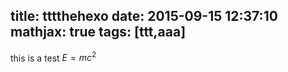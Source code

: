 title: tttthehexo
date: 2015-09-15 12:37:10
mathjax: true
tags: [ttt,aaa]
---
this is a test $E=mc^2$ 
